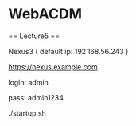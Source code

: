 # WebACDM

== Lecture5 ==

Nexus3
( default ip: 192.168.56.243 )

https://nexus.example.com

login: admin

pass: admin1234

./startup.sh
